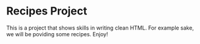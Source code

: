 # Recipes Project 

This is a project that shows skills in writing clean HTML. For example sake, we will be poviding some recipes. Enjoy! 